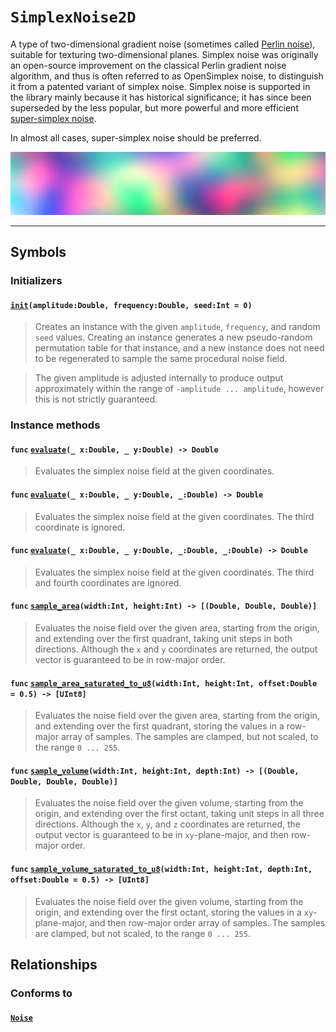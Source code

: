 # ``SimplexNoise2D``

A type of two-dimensional gradient noise (sometimes called [Perlin noise](https://en.wikipedia.org/wiki/Perlin_noise)), suitable for texturing two-dimensional planes. Simplex noise was originally an open-source improvement on the classical Perlin gradient noise algorithm, and thus is often referred to as OpenSimplex noise, to distinguish it from a patented variant of simplex noise. Simplex noise is supported in the library mainly because it has historical significance; it has since been superseded by the less popular, but more powerful and more efficient [super-simplex noise](struct-SuperSimplexNoise2D.md).

In almost all cases, super-simplex noise should be preferred.

![](png/banner_simplex2d.png)
***

## Symbols

### Initializers

#### [`init`](protocol-Noise.md#initamplitudedouble-frequencydouble-seedint)`(amplitude:Double, frequency:Double, seed:Int = 0)`
> Creates an instance with the given `amplitude`, `frequency`, and random `seed` values. Creating an instance generates a new pseudo-random permutation table for that instance, and a new instance does not need to be regenerated to sample the same procedural noise field.

> The given amplitude is adjusted internally to produce output approximately within the range of `-amplitude ... amplitude`, however this is not strictly guaranteed.

### Instance methods

#### `func` [`evaluate`](protocol-Noise.md#func-evaluate_-xdouble-_-ydouble---double)`(_ x:Double, _ y:Double) -> Double`
> Evaluates the simplex noise field at the given coordinates.

#### `func` [`evaluate`](protocol-Noise.md#func-evaluate_-xdouble-_-ydouble-_-zdouble---double)`(_ x:Double, _ y:Double, _:Double) -> Double`
> Evaluates the simplex noise field at the given coordinates. The third coordinate is ignored.

#### `func` [`evaluate`](protocol-Noise.md#func-evaluate_-xdouble-_-ydouble-_-zdouble-_-wdouble---double)`(_ x:Double, _ y:Double, _:Double, _:Double) -> Double`
> Evaluates the simplex noise field at the given coordinates. The third and fourth coordinates are ignored.

#### `func` [`sample_area`](protocol-Noise.md#func-sample_areawidthint-heightint---double-double-double)`(width:Int, height:Int) -> [(Double, Double, Double)]`
> Evaluates the noise field over the given area, starting from the origin, and extending over the first quadrant, taking unit steps in both directions. Although the `x` and `y` coordinates are returned, the output vector is guaranteed to be in row-major order.

#### `func` [`sample_area_saturated_to_u8`](protocol-Noise.md#func-sample_area_saturated_to_u8widthint-heightint-offsetdouble--05---uint8)`(width:Int, height:Int, offset:Double = 0.5) -> [UInt8]`
> Evaluates the noise field over the given area, starting from the origin, and extending over the first quadrant, storing the values in a row-major array of samples. The samples are clamped, but not scaled, to the range `0 ... 255`.

#### `func` [`sample_volume`](protocol-Noise.md#func-sample_volumewidthint-heightint-depthint---double-double-double-double)`(width:Int, height:Int, depth:Int) -> [(Double, Double, Double, Double)]`
> Evaluates the noise field over the given volume, starting from the origin, and extending over the first octant, taking unit steps in all three directions. Although the `x`, `y`, and `z` coordinates are returned, the output vector is guaranteed to be in `xy`-plane-major, and then row-major order.

#### `func` [`sample_volume_saturated_to_u8`](protocol-Noise.md#func-sample_volume_saturated_to_u8widthint-heightint-depthint-offsetdouble--05---uint8)`(width:Int, height:Int, depth:Int, offset:Double = 0.5) -> [UInt8]`
> Evaluates the noise field over the given volume, starting from the origin, and extending over the first octant, storing the values in a `xy`-plane-major, and then row-major order array of samples. The samples are clamped, but not scaled, to the range `0 ... 255`.
## Relationships

### Conforms to

#### [`Noise`](protocol-Noise.md)
